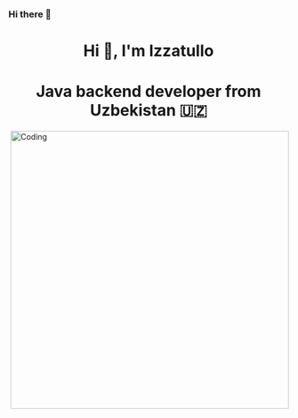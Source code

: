 ### Hi there 👋

<h1 align="center">Hi 👋,   I'm  Izzatullo</h1>
<h1 align="center">Java backend developer from Uzbekistan 🇺🇿 </h1>
<img align="right" alt="Coding" width="500" src="https://i.pinimg.com/originals/81/17/8b/81178b47a8598f0c81c4799f2cdd4057.gif">

<!--
**izzatilloTilavoldiyev/izzatilloTilavoldiyev** is a ✨ _special_ ✨ repository because its `README.md` (this file) appears on your GitHub profile.

Here are some ideas to get you started:

- 🔭 I’m currently working on ...
- 🌱 I’m currently learning ...
- 👯 I’m looking to collaborate on ...
- 🤔 I’m looking for help with ...
- 💬 Ask me about ...
- 📫 How to reach me: ...
- 😄 Pronouns: ...
- ⚡ Fun fact: ...
-->
